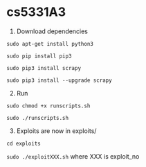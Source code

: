 # cs5331A3

1) Download dependencies

`sudo apt-get install python3`

`sudo pip install pip3`

`sudo pip3 install scrapy`

`sudo pip3 install --upgrade scrapy` 

2) Run

`sudo chmod +x runscripts.sh`

`sudo ./runscripts.sh`

3) Exploits are now in exploits/

`cd exploits`

`sudo ./exploitXXX.sh`
where XXX is exploit_no


